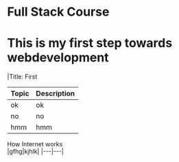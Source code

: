 # Full Stack Course

# This is my first step towards webdevelopment



|Title: First 


|Topic|  Description|
|----|--------|
ok|ok
no|no
hmm|hmm

How Internet works  
|gfhg|kjhlk|
|---|---|